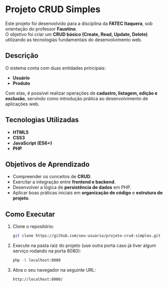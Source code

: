 # Projeto CRUD Simples

Este projeto foi desenvolvido para a disciplina da **FATEC Itaquera**, sob orientação do professor **Faustino**.  
O objetivo foi criar um **CRUD básico (Create, Read, Update, Delete)** utilizando as tecnologias fundamentais do desenvolvimento web.  

## Descrição
O sistema conta com duas entidades principais:  
- **Usuário**  
- **Produto**  

Com elas, é possível realizar operações de **cadastro, listagem, edição e exclusão**, servindo como introdução prática ao desenvolvimento de aplicações web.  

## Tecnologias Utilizadas
- **HTML5**  
- **CSS3**  
- **JavaScript (ES6+)**  
- **PHP**  

## Objetivos de Aprendizado
- Compreender os conceitos de **CRUD**.  
- Exercitar a integração entre **frontend e backend**.  
- Desenvolver a lógica de **persistência de dados** em PHP.  
- Aplicar boas práticas iniciais em **organização de código** e **estrutura de projeto**.  

## Como Executar
1. Clone o repositório:
   ```bash
   git clone https://github.com/seu-usuario/projeto-crud-simples.git
2. Execute na pasta raiz do projeto (use outra porta caso já tiver algum serviço rodando na porta 8080):
   ```bash
   php -S localhost:8080
2. Abra o seu navegador na seguinte URL:
   ```bash
   http://localhost:8080/

